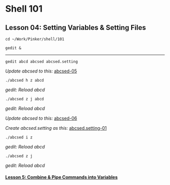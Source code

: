 # Shell 101
## Lesson 04: Setting Variables & Setting Files

`cd ~/Work/Pinker/shell/101`

`gedit &`

___

`gedit abcd abcsed abcsed.setting`

*Update abcsed to this:* [abcsed-05](https://github.com/inkVerb/pinker/blob/master/101-shell/abcsed-05)

`./abcsed h z abcd`

*gedit: Reload abcd*

`./abcsed z j abcd`

*gedit: Reload abcd*

*Update abcsed to this:* [abcsed-06](https://github.com/inkVerb/pinker/blob/master/101-shell/abcsed-06)

*Create abcsed.setting as this:* [abcsed.setting-01](https://github.com/inkVerb/pinker/blob/master/101-shell/abcsed.setting-01)

`./abcsed i z`

*gedit: Reload abcd*

`./abcsed z j`

*gedit: Reload abcd*

#### [Lesson 5: Combine & Pipe Commands into Variables](https://github.com/inkVerb/pinker/blob/master/101-shell/Lesson-05.md)
